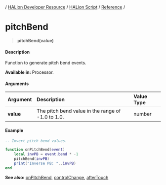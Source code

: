 / [HALion Developer Resource](../../HALion-Developer-Resource.md) / [HALion Script](./HALion-Script.md) / [Reference](./Reference.md) /

# pitchBend

>**pitchBend(value)**

#### Description

Function to generate pitch bend events.

**Available in:** Processor.

#### Arguments

|Argument|Description|Value Type|
|:-|:-|:-|
|**value**|The pitch bend value in the range of -1.0 to 1.0.|number|

#### Example

```lua
-- Invert pitch bend values.

function onPitchBend(event)
    local invPB = event.bend * -1
    pitchBend(invPB)
    print("Inverse PB: "..invPB)
end
```

**See also:** [onPitchBend](./onPitchBend.md), [controlChange](./controlChange.md), [afterTouch](./afterTouch.md)